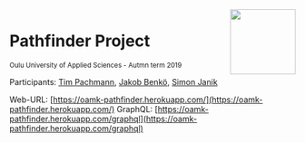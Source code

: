 <img src="https://www.oamk.fi/images/oamk/oamk-logo2.png" width="115" align="right">
<h1 align="left">Pathfinder Project</h1>
<sup>Oulu University of Applied Sciences - Autmn term 2019</sup>

Participants: [Tim Pachmann](https://github.com/tpachmann), [Jakob Benkö](https://github.com/JakobBenkoe), [Simon Janik](https://github.com/simonjanik)

Web-URL: [https://oamk-pathfinder.herokuapp.com/](https://oamk-pathfinder.herokuapp.com/)
GraphQL: [https://oamk-pathfinder.herokuapp.com/graphql](https://oamk-pathfinder.herokuapp.com/graphql)